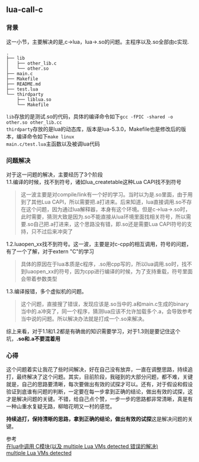 ## lua-call-c

### 背景
这一小节，主要解决的是,c->lua，lua->.so的问题。主程序以及.so全部由c实现.
```
.
├── lib
│   ├── other_lib.c
│   └── other.so
├── main.c
├── Makefile
├── README.md
├── test.lua
└── thirdparty
    ├── liblua.so
    └── Makefile
```

```lib```存放的是测试.so的代码，具体的编译命令如下```gcc -fPIC -shared -o other.so other_lib.cc```<br>
```thirdparty```存放的是lua的动态库，版本是lua-5.3.0，Makefile也是修改后的版本，编译命令如下```make linux```<br>
```main.c/test.lua```主函数以及被调lua代码<br>

### 问题解决
对于这一问题的解决，主要经历了3个阶段<br>
1.1.编译的时候，找不到符号，诸如lua_createtable这种Lua CAPI找不到符号
>这一波主要是对compile/link有一个好的学习。当时以为是.so里面，由于用到了其他Lua CAPI，所以需要把.a打进来。后来知道，lua直接调用.so不存在这个问题，因为通过lua解释器，本身有这个环境。但是c->lua->.so时，此时需要，猜测大致是因为.so不能直接从lua环境里面找相关符号，所以需要.so自己把.a打进来，这个思路没有错，即.so还是需要Lua CAPI符号的支持，只不过后来冲突了

1.2.luaopen_xx找不到符号。这一波，主要是对c-cpp的相互调用，符号的问题，有了一个了解，对于extern "C"的学习
>具体的原因在于lua本质是c程序，.so用cpp写的，所以lua调用.so时，找不到luaopen_xx的符号，因为cpp进行编译的时候，为了支持重载，符号里面会带着参数类型

1.3.编译报错，多个虚拟机的问题。
>这个问题，直接搜了错误，发现应该是.so当中的.a和main.c生成的binary当中的.a冲突了，同一个程序，猜测lua应该不允许加载多个.a，会导致参考当中说的问题。所以解决办法就是打成一个.so来解决。

综上来看，对于1.1和1.2都是有确凿的知识需要学习，对于1.3则是要记住这个坑，**.so和.a不要混着用**

### 心得
这个问题着实让我花了些时间解决，好在自己没有放弃，一直在调整思路，持续追打，最终解决了这个问题。其实，目前阶段，我碰到的大部分问题，都不难，关键就是，自己的思路要清晰，每次要做出有效的试探才可以。还有，对于假设和假设验证到底谁有问题的判断，一定要在每一步拿到正确的结论，做出有效的试探，这才是解决问题的关键。不错，给自己点个赞，一步一步的思路都非常清晰，真是有一种山重水复疑无路，柳暗花明又一村的感觉。

**持续追打，保持清晰的思路，拿到正确的结论，做出有效的试探**这是解决问题的关键。


参考<br>
[在lua中调用 C模块(以及 multiple Lua VMs detected 错误的解决)](https://blog.csdn.net/qq_30949367/article/details/51405331)<br>
[multiple Lua VMs detected](https://blog.csdn.net/u010144805/article/details/80776802)<br>